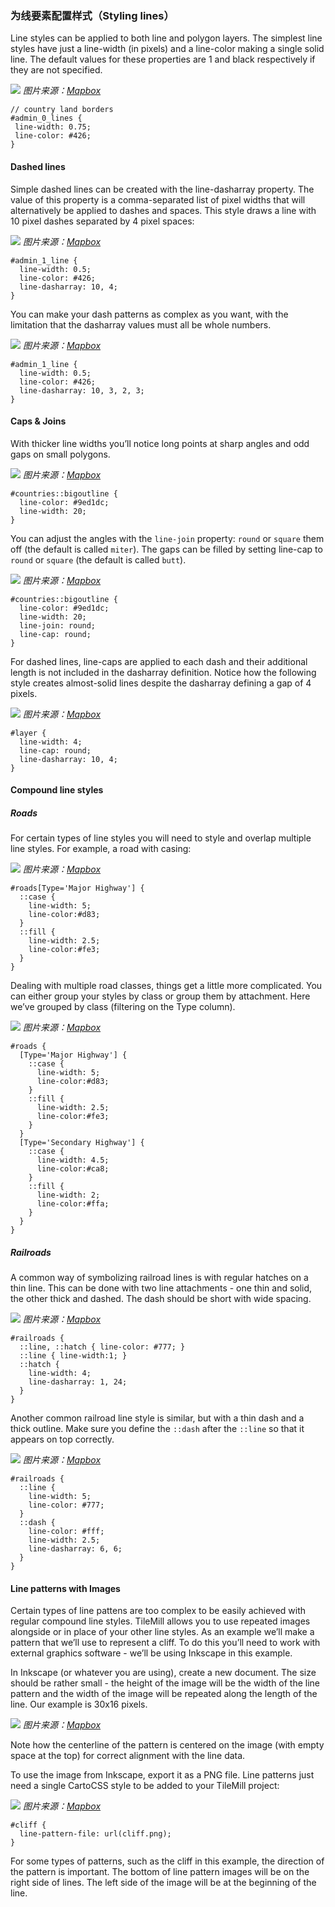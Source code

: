 ### 为线要素配置样式（Styling lines）

Line styles can be applied to both line and polygon layers. The simplest line styles have just a line-width (in pixels) and a line-color making a single solid line. The default values for these properties are 1 and black respectively if they are not specified.

![](https://www.mapbox.com/tilemill/assets/pages/styling-lines-1.png)
_图片来源：[Mapbox](https://www.mapbox.com/tilemill/docs/guides/styling-lines/)_

	
	// country land borders
	#admin_0_lines {
	 line-width: 0.75;
	 line-color: #426;
	}
	

#### Dashed lines

Simple dashed lines can be created with the line-dasharray property. The value of this property is a comma-separated list of pixel widths that will alternatively be applied to dashes and spaces. This style draws a line with 10 pixel dashes separated by 4 pixel spaces:

![](https://www.mapbox.com/tilemill/assets/pages/styling-lines-2.png)
_图片来源：[Mapbox](https://www.mapbox.com/tilemill/docs/guides/styling-lines/)_

	
	#admin_1_line {
	  line-width: 0.5;
	  line-color: #426;
	  line-dasharray: 10, 4;
	}
	

You can make your dash patterns as complex as you want, with the limitation that the dasharray values must all be whole numbers.

![](https://www.mapbox.com/tilemill/assets/pages/styling-lines-3.png)
_图片来源：[Mapbox](https://www.mapbox.com/tilemill/docs/guides/styling-lines/)_

	
	#admin_1_line {
	  line-width: 0.5;
	  line-color: #426;
	  line-dasharray: 10, 3, 2, 3;
	}
	

#### Caps & Joins

With thicker line widths you’ll notice long points at sharp angles and odd gaps on small polygons.

![](https://www.mapbox.com/tilemill/assets/pages/styling-lines-4.png)
_图片来源：[Mapbox](https://www.mapbox.com/tilemill/docs/guides/styling-lines/)_

	
	#countries::bigoutline {
	  line-color: #9ed1dc;
	  line-width: 20;
	}
	

You can adjust the angles with the `line-join` property: `round` or `square` them off (the default is called `miter`). The gaps can be filled by setting line-cap to `round` or `square` (the default is called `butt`).

![](https://www.mapbox.com/tilemill/assets/pages/styling-lines-5.png)
_图片来源：[Mapbox](https://www.mapbox.com/tilemill/docs/guides/styling-lines/)_

	
	#countries::bigoutline {
	  line-color: #9ed1dc;
	  line-width: 20;
	  line-join: round;
	  line-cap: round;
	}
	

For dashed lines, line-caps are applied to each dash and their additional length is not included in the dasharray definition. Notice how the following style creates almost-solid lines despite the dasharray defining a gap of 4 pixels.

![](https://www.mapbox.com/tilemill/assets/pages/styling-lines-6.png)
_图片来源：[Mapbox](https://www.mapbox.com/tilemill/docs/guides/styling-lines/)_

	
	#layer {
	  line-width: 4;
	  line-cap: round;
	  line-dasharray: 10, 4;
	}
	

#### Compound line styles

##### Roads

For certain types of line styles you will need to style and overlap multiple line styles. For example, a road with casing:

![](https://www.mapbox.com/tilemill/assets/pages/styling-lines-7.png)
_图片来源：[Mapbox](https://www.mapbox.com/tilemill/docs/guides/styling-lines/)_

	
	#roads[Type='Major Highway'] {
	  ::case {
	    line-width: 5;
	    line-color:#d83;
	  }
	  ::fill {
	    line-width: 2.5;
	    line-color:#fe3;
	  }
	}
	

Dealing with multiple road classes, things get a little more complicated. You can either group your styles by class or group them by attachment. Here we’ve grouped by class (filtering on the Type column).

![](https://www.mapbox.com/tilemill/assets/pages/styling-lines-8.png)
_图片来源：[Mapbox](https://www.mapbox.com/tilemill/docs/guides/styling-lines/)_

	
	#roads {
	  [Type='Major Highway'] {
	    ::case {
	      line-width: 5;
	      line-color:#d83;
	    }
	    ::fill {
	      line-width: 2.5;
	      line-color:#fe3;
	    }
	  }
	  [Type='Secondary Highway'] {
	    ::case {
	      line-width: 4.5;
	      line-color:#ca8;
	    }
	    ::fill {
	      line-width: 2;
	      line-color:#ffa;
	    }
	  }
	}
	

##### Railroads

A common way of symbolizing railroad lines is with regular hatches on a thin line. This can be done with two line attachments - one thin and solid, the other thick and dashed. The dash should be short with wide spacing.

![](https://www.mapbox.com/tilemill/assets/pages/styling-lines-9.png)
_图片来源：[Mapbox](https://www.mapbox.com/tilemill/docs/guides/styling-lines/)_

	
	#railroads {
	  ::line, ::hatch { line-color: #777; }
	  ::line { line-width:1; }
	  ::hatch {
	    line-width: 4;
	    line-dasharray: 1, 24;
	  }
	}
	

Another common railroad line style is similar, but with a thin dash and a thick outline. Make sure you define the `::dash` after the `::line` so that it appears on top correctly.

![](https://www.mapbox.com/tilemill/assets/pages/styling-lines-10.png)
_图片来源：[Mapbox](https://www.mapbox.com/tilemill/docs/guides/styling-lines/)_

	
	#railroads {
	  ::line {
	    line-width: 5;
	    line-color: #777;
	  }
	  ::dash {
	    line-color: #fff;
	    line-width: 2.5;
	    line-dasharray: 6, 6;
	  }
	}
	

#### Line patterns with Images

Certain types of line pattens are too complex to be easily achieved with regular compound line styles. TileMill allows you to use repeated images alongside or in place of your other line styles. As an example we’ll make a pattern that we’ll use to represent a cliff. To do this you’ll need to work with external graphics software - we’ll be using Inkscape in this example.

In Inkscape (or whatever you are using), create a new document. The size should be rather small - the height of the image will be the width of the line pattern and the width of the image will be repeated along the length of the line. Our example is 30x16 pixels.

![](https://www.mapbox.com/tilemill/assets/pages/styling-lines-11.png)
_图片来源：[Mapbox](https://www.mapbox.com/tilemill/docs/guides/styling-lines/)_

Note how the centerline of the pattern is centered on the image (with empty space at the top) for correct alignment with the line data.

To use the image from Inkscape, export it as a PNG file. Line patterns just need a single CartoCSS style to be added to your TileMill project:

![](https://www.mapbox.com/tilemill/assets/pages/styling-lines-12.png)
_图片来源：[Mapbox](https://www.mapbox.com/tilemill/docs/guides/styling-lines/)_

	
	#cliff {
	  line-pattern-file: url(cliff.png);
	}
	

For some types of patterns, such as the cliff in this example, the direction of the pattern is important. The bottom of line pattern images will be on the right side of lines. The left side of the image will be at the beginning of the line.
